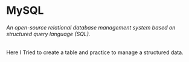 # MySQL

###### An open-source relational database management system based on structured query language (SQL).


Here I Tried to create a table and practice to manage a structured data.